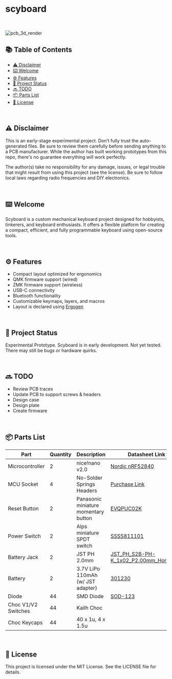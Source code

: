 # scyboard

<br>

![pcb_3d_render](https://github.com/user-attachments/assets/72f961f7-71c3-46f7-ac3f-4760dd06cf01)



## 📚 Table of Contents

- [⚠️ Disclaimer](#disclaimer)
- [⌨️ Welcome](#welcome)
- [⚙️ Features](#features)
- [🔧 Project Status](#project-status)
- [🔜 TODO](#todo)
- [📦 Parts List](#parts-list)
- [📄 License](#license)

<br>

## ⚠️ Disclaimer
This is an early-stage experimental project. Don’t fully trust the auto-generated files. Be sure to review them carefully before sending anything to a PCB manufacturer. While the author has built working prototypes from this repo, there's no guarantee everything will work perfectly.

The author(s) take no responsibility for any damage, issues, or legal trouble that might result from using this project (see the license). Be sure to follow local laws regarding radio frequencies and DIY electronics.

<br>

## ⌨️ Welcome

Scyboard is a custom mechanical keyboard project designed for hobbyists, tinkerers, and keyboard enthusiasts. It offers a flexible platform for creating a compact, efficient, and fully programmable keyboard using open-source tools.

<br>

## ⚙️ Features

- Compact layout optimized for ergonomics
- QMK firmware support (wired)
- ZMK firmware support (wireless)
- USB-C connectivity
- Bluetooth functionality
- Customizable keymaps, layers, and macros
- Layout is declared using [Ergogen](https://docs.ergogen.xyz/)

<br>

## 🔧 Project Status
Experimental Prototype. Scyboard is in early development. Not yet tested. There may still be bugs or hardware quirks.

<br>

## 🔜 TODO

- Review PCB traces
- Update PCB to support screws & headers
- Design case
- Design plate
- Create firmware

<br>

## 📦 Parts List

| Part                    | Quantity | Description                          | Datasheet Link                                                                                                       |
|-------------------------|----------|--------------------------------------|----------------------------------------------------------------------------------------------------------------------|
| Microcontroller         |    2     | nice!nano v2.0                       | [Nordic nRF52840](https://nicekeyboards.com/nice-nano)                                                               |
| MCU Socket              |    4     | No-Solder Springs Headers            | [Purchase Link](https://typeractive.xyz/products/no-solder-spring-headers?variant=47196312502503)                    |
| Reset Button            |    2     | Panasonic miniature momentary button | [EVQPUC02K](https://cdn.shopify.com/s/files/1/0618/5674/3655/files/PANASONIC-EVQPUC02K.pdf)                          |
| Power Switch            |    2     | Alps miniature SPDT switch           | [SSSS811101](https://cdn.shopify.com/s/files/1/0618/5674/3655/files/ALPS-SSSS811101.pdf)                             |
| Battery Jack            |    2     | JST PH 2.0mm                         | [JST_PH_S2B-PH-K_1x02_P2.00mm_Horizontal](http://www.jst-mfg.com/product/pdf/eng/ePH.pdf)                            |
| Battery                 |    2     | 3.7V LiPo 110mAh (w/ JST adapter)    | [301230](https://www.ufinebattery.com/images/upload/ufx0509-08-3-7v-75mah-lithium-ion-battery-product-datasheet.pdf) |
| Diode                   |    44    | SMD Diode                            | [SOD-123](https://www.onsemi.com/download/data-sheet/pdf/mmsd301t1-d.pdf)                                            |
| Choc V1/V2 Switches     |    44    | Kailh Choc                           |                                                                                                                      |
| Choc Keycaps            |    44    | 40 x 1u, 4 x 1.5u                    |                                                                                                                      |

<br>

## 📄 License
This project is licensed under the MIT License. See the LICENSE file for details.

<br>
